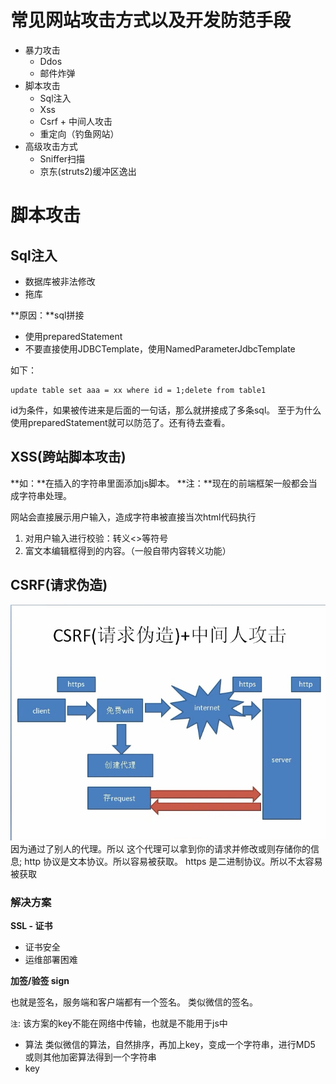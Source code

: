 # 常见网站攻击方式以及开发防范手段
* 暴力攻击
  * Ddos
  * 邮件炸弹
* 脚本攻击
  * Sql注入
  * Xss
  * Csrf + 中间人攻击
  * 重定向（钓鱼网站）
* 高级攻击方式
  * Sniffer扫描
  * 京东(struts2)缓冲区逸出

# 脚本攻击
## Sql注入
* 数据库被非法修改
* 拖库

**原因：**sql拼接
* 使用preparedStatement
* 不要直接使用JDBCTemplate，使用NamedParameterJdbcTemplate

如下：
```
update table set aaa = xx where id = 1;delete from table1
```
id为条件，如果被传进来是后面的一句话，那么就拼接成了多条sql。
至于为什么使用preparedStatement就可以防范了。还有待去查看。

## XSS(跨站脚本攻击)
**如：**在插入的字符串里面添加js脚本。
**注：**现在的前端框架一般都会当成字符串处理。

网站会直接展示用户输入，造成字符串被直接当次html代码执行

1. 对用户输入进行校验：转义<>等符号
2. 富文本编辑框得到的内容。（一般自带内容转义功能）

## CSRF(请求伪造)
![](/assets/csrf请求伪造and中间人攻击.jpg)
因为通过了别人的代理。所以 这个代理可以拿到你的请求并修改或则存储你的信息;
http 协议是文本协议。所以容易被获取。
https 是二进制协议。所以不太容易被获取

### 解决方案
**SSL - 证书**
   * 证书安全
   * 运维部署困难

**加签/验签 sign**

也就是签名，服务端和客户端都有一个签名。 类似微信的签名。

`注`: 该方案的key不能在网络中传输，也就是不能用于js中
- 算法
  类似微信的算法，自然排序，再加上key，变成一个字符串，进行MD5 或则其他加密算法得到一个字符串
- key
